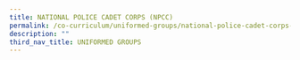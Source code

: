 ```yaml
---
title: NATIONAL POLICE CADET CORPS (NPCC)
permalink: /co-curriculum/uniformed-groups/national-police-cadet-corps-npcc
description: ""
third_nav_title: UNIFORMED GROUPS
---
```

